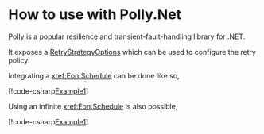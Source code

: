 ﻿# How to use with Polly.Net

[Polly](https://github.com/App-vNext/Polly) is a popular resilience
and transient-fault-handling library for .NET.

It exposes
a [RetryStrategyOptions](https://github.com/App-vNext/Polly/blob/main/src/Polly.Core/Retry/RetryStrategyOptions.TResult.cs)
which can be used to configure the retry policy.

Integrating a <xref:Eon.Schedule> can be done like so,

[!code-csharp[Example1](../../../Eon.Tests/Examples/PollyExamples.cs#Example1)]

Using an infinite <xref:Eon.Schedule> is also possible,

[!code-csharp[Example1](../../../Eon.Tests/Examples/PollyExamples.cs#Example2)]
